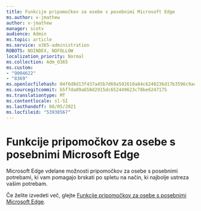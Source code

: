 ```yaml
---
title: Funkcije pripomočkov za osebe s posebnimi Microsoft Edge
ms.author: v-jmathew
author: v-jmathew
manager: scotv
audience: Admin
ms.topic: article
ms.service: o365-administration
ROBOTS: NOINDEX, NOFOLLOW
localization_priority: Normal
ms.collection: Adm_O365
ms.custom:
- "9004622"
- "8369"
ms.openlocfilehash: 04f6d8d13f437a45b7d69a592610a84c6240236d17b3596c9ac28dcd3c3cacc9
ms.sourcegitcommit: b5f7da89a650d2915dc652449623c78be6247175
ms.translationtype: MT
ms.contentlocale: sl-SI
ms.lasthandoff: 08/05/2021
ms.locfileid: "53938567"
---
```

# <a name="accessibility-features-in-microsoft-edge"></a>Funkcije pripomočkov za osebe s posebnimi Microsoft Edge

Microsoft Edge vdelane možnosti pripomočkov za osebe s posebnimi potrebami, ki vam pomagajo brskati po spletu na način, ki najbolje ustreza vašim potrebam.

Če želite izvedeti več, glejte [Funkcije pripomočkov za osebe s posebnimi Microsoft Edge](https://go.microsoft.com/fwlink/?linkid=2153648).
